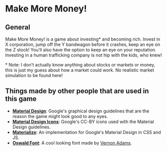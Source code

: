 # Make More Money!

## General
Make More Money! is a game about investing\* and becoming rich. Invest in X corporation, jump off the Y bandwagon before it crashes, keep an eye on the Z stock! You'll also have the option to keep an eye on your reputation. Investing in a human trafficking company is not hip with the kids, who knew!

\* Note: I don't actually know anything about stocks or markets or money, this is just my guess about how a market could work. No realistic market simulation to be found here!

## Things made by other people that are used in this game
* **[Material Design](https://material.google.com/)**: Google's graphical design guidelines that are the reason the game might look good to any eyes.
* **[Material Design Icons](https://github.com/google/material-design-icons)**: Google's CC-BY icons used with the Material Design guidelines.
* **[Materialize](http://materializecss.com/)**: An implementation for Google's Material Design in CSS and JS.
* **[Oswald Font](https://www.fontsquirrel.com/fonts/oswald)**: A cool looking font made by [Vernon Adams](https://www.fontsquirrel.com/fonts/list/foundry/vernon-adams).
